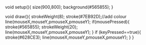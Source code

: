 void setup(){
size(900,800);
background(#565855);
}

void draw(){
  strokeWeight(8);
stroke(#7EB92D);//add colour
line(mouseX,mouseY,pmouseX,pmouseY);
if(mousePressed){
  stroke(#565855);
   strokeWeight(20);
line(mouseX,mouseY,pmouseX,pmouseY);
 }
 if (keyPressed==true){
stroke(#628CE3);
line(mouseX,mouseY,pmouseX,pmouseY);
 }
}
